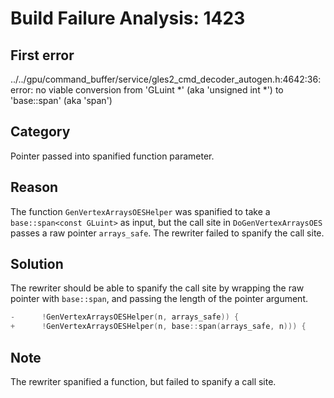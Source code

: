 # Build Failure Analysis: 1423

## First error

../../gpu/command_buffer/service/gles2_cmd_decoder_autogen.h:4642:36: error: no viable conversion from 'GLuint *' (aka 'unsigned int *') to 'base::span<const GLuint>' (aka 'span<const unsigned int>')

## Category
Pointer passed into spanified function parameter.

## Reason
The function `GenVertexArraysOESHelper` was spanified to take a `base::span<const GLuint>` as input, but the call site in `DoGenVertexArraysOES` passes a raw pointer `arrays_safe`. The rewriter failed to spanify the call site.

## Solution
The rewriter should be able to spanify the call site by wrapping the raw pointer with `base::span`, and passing the length of the pointer argument.

```c++
-      !GenVertexArraysOESHelper(n, arrays_safe)) {
+      !GenVertexArraysOESHelper(n, base::span(arrays_safe, n))) {
```

## Note
The rewriter spanified a function, but failed to spanify a call site.